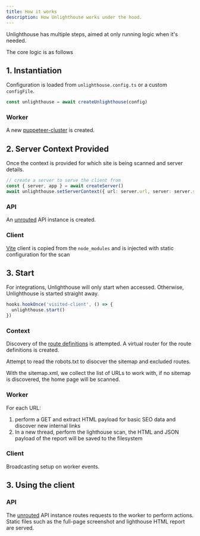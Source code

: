 ```yaml
---
title: How it works
description: How Unlighthouse works under the hood.
---
```


Unlighthouse has multiple steps, aimed at only running logic when it's needed.

The core logic is as follows

## 1. Instantiation

Configuration is loaded from `unlighthouse.config.ts` or a custom `configFile`.

```ts
const unlighthouse = await createUnlighthouse(config)
```

### Worker

A new [puppeteer-cluster](https://github.com/thomasdondorf/puppeteer-cluster) is created.

## 2. Server Context Provided

Once the context is provided for which site is being scanned and server details.

```ts
// create a server to serve the client from
const { server, app } = await createServer()
await unlighthouse.setServerContext({ url: server.url, server: server.server, app })
```

### API

An [unrouted](https://github.com/harlan-zw/unrouted) API instance is created.

### Client

[Vite](https://github.com/vitejs/vite) client is copied from the `node_modules` and is injected with static
configuration for the scan

## 3. Start

For integrations, Unlighthouse will only start when accessed. Otherwise, Unlighthouse is started straight away.

```ts
hooks.hookOnce('visited-client', () => {
  unlighthouse.start()
})
```

### Context

Discovery of the [route definitions](/api/glossary/#route-definition) is attempted. A virtual router for the route
definitions is created.

Attempt to read the robots.txt to disocver the sitemap and excluded routes.  

With the sitemap.xml, we collect the list of URLs to work with, if no sitemap is discovered, the home page will be
scanned.

### Worker

For each URL:

1. perform a GET and extract HTML payload for basic SEO data and discover new internal links
2. In a new thread, perform the lighthouse scan, the HTML and JSON payload of the report will be saved to the filesystem

### Client

Broadcasting setup on worker events.

## 3. Using the client

### API

The [unrouted](https://github.com/harlan-zw/unrouted) API instance routes requests to the worker to perform actions.
Static files such as the full-page screenshot and lighthouse HTML report are served.

